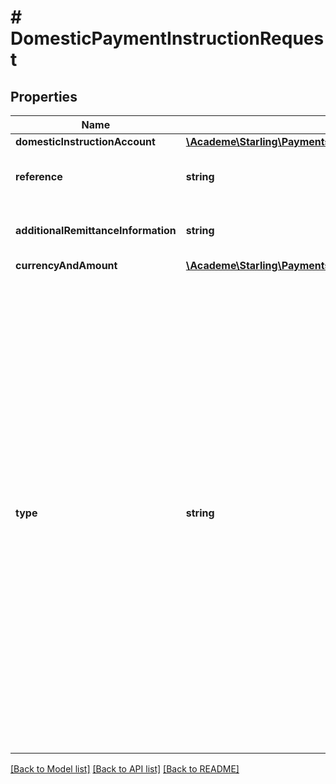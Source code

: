 # # DomesticPaymentInstructionRequest

## Properties

Name | Type | Description | Notes
------------ | ------------- | ------------- | -------------
**domesticInstructionAccount** | [**\Academe\Starling\PaymentsSdk\Model\DomesticInstructionAccount**](DomesticInstructionAccount.md) |  | 
**reference** | **string** | The reference to be sent on the payment | 
**additionalRemittanceInformation** | **string** | Unstructured additional remittance information | [optional] 
**currencyAndAmount** | [**\Academe\Starling\PaymentsSdk\Model\CurrencyAndAmount**](CurrencyAndAmount.md) |  | 
**type** | **string** | Type of payment instruction to send. Permitted values: SIP: Standard immediate, use this if you want quick feedback (default). FDP: Future dated, use this if for low priority feedback and delivery. SOP: Standing order, implies the payment it was pre-scheduled, effectively just the same as FDP. Any payment sent after 4am will be automatically sent as a SIP due to scheme rules. | [optional] 

[[Back to Model list]](../../README.md#documentation-for-models) [[Back to API list]](../../README.md#documentation-for-api-endpoints) [[Back to README]](../../README.md)


